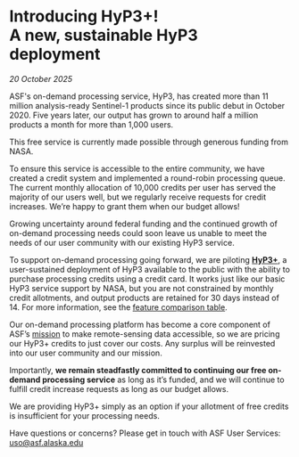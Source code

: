 # Introducing HyP3+! <br> A new, sustainable HyP3 deployment

*20 October 2025*

ASF's on-demand processing service, HyP3, has created more than 11 million analysis-ready Sentinel-1 products since its public debut in October 2020. Five years later, our output has grown to around half a million products a month for more than 1,000 users. 

This free service is currently made possible through generous funding from NASA.

To ensure this service is accessible to the entire community, we have created a credit system and implemented a round-robin processing queue. The current monthly allocation of 10,000 credits per user has served the majority of our users well, but we regularly receive requests for credit increases. We’re happy to grant them when our budget allows!

Growing uncertainty around federal funding and the continued growth of on-demand processing needs could soon leave us unable to meet the needs of our user community with our existing HyP3 service. 

To support on-demand processing going forward, we are piloting **[HyP3+](../about/hyp3_plus.md)**, a user-sustained deployment of HyP3 available to the public with the ability to purchase processing credits using a credit card. It works just like our basic HyP3 service support by NASA, but you are not constrained by monthly credit allotments, and output products are retained for 30 days instead of 14. For more information, see the [feature comparison table](../about.md#the-hyp3-service-family).

Our on-demand processing platform has become a core component of ASF’s [mission](https://asf.alaska.edu/about-asf/) to make remote-sensing data accessible, so we are pricing our HyP3+ credits to just cover our costs. Any surplus will be reinvested into our user community and our mission. 

Importantly, **we remain steadfastly committed to continuing our free on-demand processing service** as long as it’s funded, and we will continue to fulfill credit increase requests as long as our budget allows. 

We are providing HyP3+ simply as an option if your allotment of free credits is insufficient for your processing needs. 

Have questions or concerns? Please get in touch with ASF User Services: [uso@asf.alaska.edu](mailto:uso@asf.alaska.edu "uso@asf.alaska.edu") 
